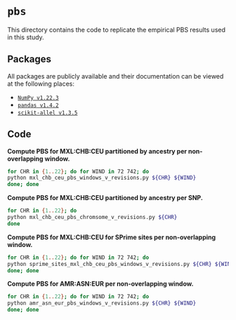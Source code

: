 # `pbs`

This directory contains the code to replicate the empirical PBS results used in this study.

## Packages

All packages are publicly available and their documentation can be viewed at the following places:

- [`NumPy v1.22.3`](https://numpy.org/doc/stable/reference/index.html)
- [`pandas v1.4.2`](https://pandas.pydata.org/docs/)
- [`scikit-allel v1.3.5`](https://scikit-allel.readthedocs.io/en/stable/index.html)

## Code

__Compute PBS for MXL:CHB:CEU partitioned by ancestry per non-overlapping window.__
```bash
for CHR in {1..22}; do for WIND in 72 742; do
python mxl_chb_ceu_pbs_windows_v_revisions.py ${CHR} ${WIND}
done; done
```


__Compute PBS for MXL:CHB:CEU partitioned by ancestry per SNP.__
```bash
for CHR in {1..22}; do
python mxl_chb_ceu_pbs_chromsome_v_revisions.py ${CHR}
done
```


__Compute PBS for MXL:CHB:CEU for SPrime sites per non-overlapping window.__
```bash
for CHR in {1..22}; do for WIND in 72 742; do
python sprime_sites_mxl_chb_ceu_pbs_windows_v_revisions.py ${CHR} ${WIND}
done; done
```


__Compute PBS for AMR:ASN:EUR per non-overlapping window.__
```bash
for CHR in {1..22}; do for WIND in 72 742; do
python amr_asn_eur_pbs_windows_v_revisions.py ${CHR} ${WIND}
done; done
```